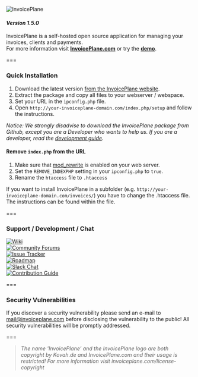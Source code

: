 ![InvoicePlane](http://invoiceplane.com/content/logo/PNG/logo_300x150.png)
#### _Version 1.5.0_

InvoicePlane is a self-hosted open source application for managing your invoices, clients and payments.    
For more information visit __[InvoicePlane.com](https://invoiceplane.com)__ or try the __[demo](https://demo.invoiceplane.com)__.

===

### Quick Installation

1. Download the latest version [from the InvoicePlane website](https://invoiceplane.com/downloads).
2. Extract the package and copy all files to your webserver / webspace.
3. Set your URL in the `ipconfig.php` file.
4. Open `http://your-invoiceplane-domain.com/index.php/setup` and follow the instructions.


_Notice: We strongly disadvise to download the InvoicePlane package from Github, except you are a Developer who wants to help us. If you are a developer, read the [development guide](DEVELOPMENT.md)._

#### Remove `index.php` from the URL

1. Make sure that [mod_rewrite](https://go.invoiceplane.com/apachemodrewrite) is enabled on your web server.
2. Set the `REMOVE_INDEXPHP` setting in your `ipconfig.php` to `true`.
3. Rename the `htaccess` file to `.htaccess`

If you want to install InvoicePlane in a subfolder (e.g. `http://your-invoiceplane-domain.com/invoices/`) you have to change the .htaccess file. The instructions can be found within the file.

===

### Support / Development / Chat

[![Wiki](https://img.shields.io/badge/Help%3A-Official%20Wiki-429ae1.svg)](https://wiki.invoiceplane.com/)  
[![Community Forums](https://img.shields.io/badge/Help%3A-Community%20Forums-429ae1.svg)](https://community.invoiceplane.com/)  
[![Issue Tracker](https://img.shields.io/badge/Development%3A-Issue%20Tracker-429ae1.svg)](https://development.invoiceplane.com/)  
[![Roadmap](https://img.shields.io/badge/Development%3A-Roadmap-429ae1.svg)](https://go.invoiceplane.com/roadmapv1)  
[![Slack Chat](https://img.shields.io/badge/Development%3A-Slack%20Chat-429ae1.svg)](https://invoiceplane-slack.herokuapp.com/)  
[![Contribution Guide](https://img.shields.io/badge/Development%3A-Contribution%20Guide-429ae1.svg)](CONTRIBUTING.md)  

===

### Security Vulnerabilities

If you discover a security vulnerability please send an e-mail to mail@invoiceplane.com before disclosing the vulnerability to the public!
All security vulnerabilities will be promptly addressed.

===

> _The name 'InvoicePlane' and the InvoicePlane logo are both copyright by Kovah.de and InvoicePlane.com
and their usage is restricted! For more information visit invoiceplane.com/license-copyright_
